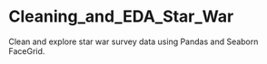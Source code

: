 # Cleaning_and_EDA_Star_War
Clean and explore star war survey data using Pandas and Seaborn FaceGrid. 
